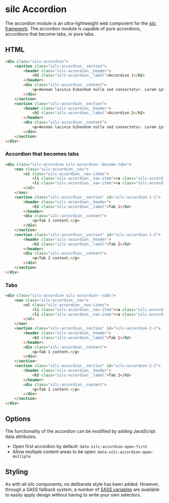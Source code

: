 # silc Accordion
The accordion module is an ultra-lightweight web component for the [silc framework](https://github.com/nickrigby/silc). The accordion module is capable of pure accordions, accordions that become tabs, or pure tabs.

## HTML
```html
<div class="silc-accordion">
    <section class="silc-accordion__section">
        <header class="silc-accordion__header">
            <h2 class="silc-accordion__label">Accordion 1</h2>
        </header>
        <div class="silc-accordion__content">
            <p>Aenean lacinia bibendum nulla sed consectetur. Lorem ipsum dolor sit amet, consectetur adipiscing elit. Cras justo odio, dapibus ac facilisis in, egestas eget quam. Curabitur blandit tempus porttitor. Vivamus sagittis lacus vel augue laoreet rutrum faucibus dolor auctor. Donec sed odio dui. Nullam quis risus eget urna mollis ornare vel eu leo.</p>
        </div>
    </section>
    <section class="silc-accordion__section">
        <header class="silc-accordion__header">
            <h2 class="silc-accordion__label">Accordion 2</h2>
        </header>
        <div class="silc-accordion__content">
            <p>Aenean lacinia bibendum nulla sed consectetur. Lorem ipsum dolor sit amet, consectetur adipiscing elit. Cras justo odio, dapibus ac facilisis in, egestas eget quam. Curabitur blandit tempus porttitor. Vivamus sagittis lacus vel augue laoreet rutrum faucibus dolor auctor. Donec sed odio dui. Nullam quis risus eget urna mollis ornare vel eu leo.</p>
        </div>
    </section>
</div>
```

### Accordion that becomes tabs
```html
<div class="silc-accordion silc-accordion--become-tabs">
    <nav class="silc-accordion__nav">
        <ul class="silc-accordion__nav-items">
            <li class="silc-accordion__nav-item"><a class="silc-accordion__nav-link" href="#silc-accordion-1-1">Tab 1</a></li>
            <li class="silc-accordion__nav-item"><a class="silc-accordion__nav-link" href="#silc-accordion-1-2">Tab 2</a></li>
        </ul>
    </nav>
    <section class="silc-accordion__section" id="silc-accordion-1-1">
        <header class="silc-accordion__header">
            <h2 class="silc-accordion__label">Tab 1</h2>
        </header>
        <div class="silc-accordion__content">
            <p>Tab 1 content.</p>
        </div>
    </section>
    <section class="silc-accordion__section" id="silc-accordion-1-2">
        <header class="silc-accordion__header">
            <h2 class="silc-accordion__label">Tab 2</h2>
        </header>
        <div class="silc-accordion__content">
            <p>Tab 2 content.</p>
        </div>
    </section>
</div>
```

### Tabs
```html
<div class="silc-accordion silc-accordion--tabs">
    <nav class="silc-accordion__nav">
        <ul class="silc-accordion__nav-items">
            <li class="silc-accordion__nav-item"><a class="silc-accordion__nav-link" href="#silc-accordion-2-1">Tab 1</a></li>
            <li class="silc-accordion__nav-item"><a class="silc-accordion__nav-link" href="#silc-accordion-2-2">Tab 2</a></li>
        </ul>
    </nav>
    <section class="silc-accordion__section" id="silc-accordion-2-1">
        <header class="silc-accordion__header">
            <h2 class="silc-accordion__label">Tab 1</h2>
        </header>
        <div class="silc-accordion__content">
            <p>Tab 1 content.</p>
        </div>
    </section>
    <section class="silc-accordion__section" id="silc-accordion-2-2">
        <header class="silc-accordion__header">
            <h2 class="silc-accordion__label">Tab 2</h2>
        </header>
        <div class="silc-accordion__content">
            <p>Tab 2 content.</p>
        </div>
    </section>
</div>
```

## Options
The functionality of the accordion can be modified by adding JavaScript data attributes.

 - Open first accordion by default: `data-silc-accordion-open-first`
 - Allow multiple content areas to be open: `data-silc-accordion-open-multiple`

## Styling
As with all silc components, no deliberate style has been added. However, through a SASS fallback system, a number of [SASS variables](src/scss/_variables.scss) are available to easily apply design without having to write your own selectors.
